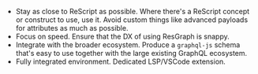 - Stay as close to ReScript as possible. Where there's a ReScript concept or construct to use, use it. Avoid custom things like advanced payloads for attributes as much as possible.
- Focus on speed. Ensure that the DX of using ResGraph is snappy.
- Integrate with the broader ecosystem. Produce a `graphql-js` schema that's easy to use together with the large existing GraphQL ecosystem.
- Fully integrated environment. Dedicated LSP/VSCode extension.
